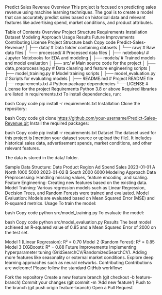 Predict Sales Revenue
Overview
This project is focused on predicting sales revenue using machine learning techniques. The goal is to create a model that can accurately predict sales based on historical data and relevant features like advertising spend, market conditions, and product attributes.

Table of Contents
Overview
Project Structure
Requirements
Installation
Dataset
Modeling Approach
Usage
Results
Future Improvements
Contributing
License
Project Structure
bash
Copy code
Predict-Sales-Revenue/
│
├── data/                    # Data folder containing datasets
│   └── raw/                 # Raw data files
│   └── processed/           # Processed data files
│
├── notebooks/               # Jupyter Notebooks for EDA and modeling
│
├── models/                  # Trained models and model evaluation
│
├── src/                     # Main source code for the project
│   ├── data_preprocessing.py  # Data cleaning and feature engineering scripts
│   ├── model_training.py      # Model training scripts
│   ├── model_evaluation.py    # Scripts for evaluating models
│
├── README.md                # Project README file
├── requirements.txt         # Python package dependencies
└── LICENSE                  # License for the project
Requirements
Python 3.8 or above
Required libraries are listed in requirements.txt
To install dependencies, run:

bash
Copy code
pip install -r requirements.txt
Installation
Clone the repository:

bash
Copy code
git clone https://github.com/your-username/Predict-Sales-Revenue.git
Install the required packages:

bash
Copy code
pip install -r requirements.txt
Dataset
The dataset used for this project is [mention your dataset source or upload the file]. It includes historical sales data, advertisement spends, market conditions, and other relevant features.

The data is stored in the data/ folder.

Sample Data Structure:
Date	Product	Region	Ad Spend	Sales
2023-01-01	A	North	1000	5000
2023-01-02	B	South	2000	6000
Modeling Approach
Data Preprocessing: Handling missing values, feature encoding, and scaling.
Feature Engineering: Creating new features based on the existing data.
Model Training: Various regression models such as Linear Regression, Decision Trees, and Random Forests were trained and evaluated.
Model Evaluation: Models are evaluated based on Mean Squared Error (MSE) and R-squared metrics.
Usage
To train the model:

bash
Copy code
python src/model_training.py
To evaluate the model:

bash
Copy code
python src/model_evaluation.py
Results
The best model achieved an R-squared value of 0.85 and a Mean Squared Error of 2000 on the test set.

Model 1 (Linear Regression): R² = 0.70
Model 2 (Random Forest): R² = 0.85
Model 3 (XGBoost): R² = 0.88
Future Improvements
Implementing hyperparameter tuning (GridSearchCV/RandomizedSearchCV).
Adding more features like seasonality or external market conditions.
Explore deep learning approaches such as neural networks.
Contributing
Contributions are welcome! Please follow the standard GitHub workflow:

Fork the repository
Create a new feature branch (git checkout -b feature-branch)
Commit your changes (git commit -m 'Add new feature')
Push to the branch (git push origin feature-branch)
Open a Pull Request

